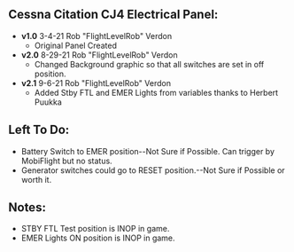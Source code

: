 ## Cessna Citation CJ4 Electrical Panel:
- **v1.0** 3-4-21 Rob "FlightLevelRob" Verdon
	- Original Panel Created
- **v2.0** 8-29-21 Rob "FlightLevelRob" Verdon 
	- Changed Background graphic so that all switches are set in off position.
- **v2.1** 9-6-21 Rob "FlightLevelRob" Verdon 
	- Added Stby FTL and EMER Lights from variables thanks to Herbert Puukka
	
## Left To Do:
- Battery Switch to EMER position--Not Sure if Possible. Can trigger by MobiFlight but no status.
- Generator switches could go to RESET position.--Not Sure if Possible or worth it.
	
## Notes:
- STBY FTL Test position is INOP in game.
- EMER Lights ON position is INOP in game.
	